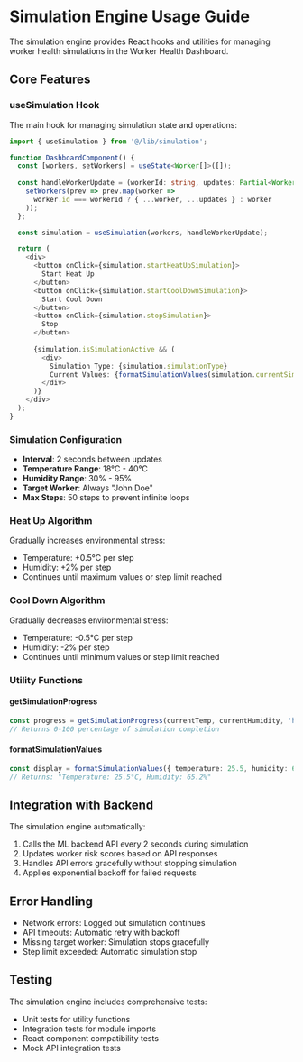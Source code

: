 # Simulation Engine Usage Guide

The simulation engine provides React hooks and utilities for managing worker health simulations in the Worker Health Dashboard.

## Core Features

### useSimulation Hook

The main hook for managing simulation state and operations:

```typescript
import { useSimulation } from '@/lib/simulation';

function DashboardComponent() {
  const [workers, setWorkers] = useState<Worker[]>([]);
  
  const handleWorkerUpdate = (workerId: string, updates: Partial<Worker>) => {
    setWorkers(prev => prev.map(worker => 
      worker.id === workerId ? { ...worker, ...updates } : worker
    ));
  };

  const simulation = useSimulation(workers, handleWorkerUpdate);

  return (
    <div>
      <button onClick={simulation.startHeatUpSimulation}>
        Start Heat Up
      </button>
      <button onClick={simulation.startCoolDownSimulation}>
        Start Cool Down
      </button>
      <button onClick={simulation.stopSimulation}>
        Stop
      </button>
      
      {simulation.isSimulationActive && (
        <div>
          Simulation Type: {simulation.simulationType}
          Current Values: {formatSimulationValues(simulation.currentSimulationValues)}
        </div>
      )}
    </div>
  );
}
```

### Simulation Configuration

- **Interval**: 2 seconds between updates
- **Temperature Range**: 18°C - 40°C
- **Humidity Range**: 30% - 95%
- **Target Worker**: Always "John Doe"
- **Max Steps**: 50 steps to prevent infinite loops

### Heat Up Algorithm

Gradually increases environmental stress:
- Temperature: +0.5°C per step
- Humidity: +2% per step
- Continues until maximum values or step limit reached

### Cool Down Algorithm

Gradually decreases environmental stress:
- Temperature: -0.5°C per step  
- Humidity: -2% per step
- Continues until minimum values or step limit reached

### Utility Functions

#### getSimulationProgress
```typescript
const progress = getSimulationProgress(currentTemp, currentHumidity, 'heatup');
// Returns 0-100 percentage of simulation completion
```

#### formatSimulationValues
```typescript
const display = formatSimulationValues({ temperature: 25.5, humidity: 65.2 });
// Returns: "Temperature: 25.5°C, Humidity: 65.2%"
```

## Integration with Backend

The simulation engine automatically:
1. Calls the ML backend API every 2 seconds during simulation
2. Updates worker risk scores based on API responses
3. Handles API errors gracefully without stopping simulation
4. Applies exponential backoff for failed requests

## Error Handling

- Network errors: Logged but simulation continues
- API timeouts: Automatic retry with backoff
- Missing target worker: Simulation stops gracefully
- Step limit exceeded: Automatic simulation stop

## Testing

The simulation engine includes comprehensive tests:
- Unit tests for utility functions
- Integration tests for module imports
- React component compatibility tests
- Mock API integration tests